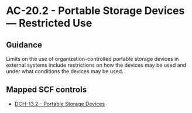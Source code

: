# AC-20.2 - Portable Storage Devices — Restricted Use
## Guidance
Limits on the use of organization-controlled portable storage devices in external systems include restrictions on how the devices may be used and under what conditions the devices may be used.
## Mapped SCF controls
- [DCH-13.2 - Portable Storage Devices](../scf/dch-132-portablestoragedevices.md)